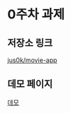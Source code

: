 # 0주차 과제

## 저장소 링크

[jus0k/movie-app](https://github.com/jus0k/movie_app)

## 데모 페이지

[데모](https://jus0k.github.io/movie_app/)
